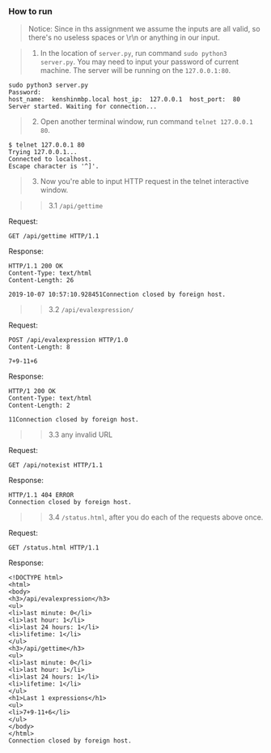 ### How to run

> Notice: Since in ths assignment we assume the inputs are all valid, so there's no useless spaces or \r\n or anything in our input.

>1. In the location of ```server.py```, run command ```sudo python3 server.py```. You may need to input your password of current machine. The server will be running on the ```127.0.0.1:80```.

```
sudo python3 server.py
Password:
host_name:  kenshinmbp.local host_ip:  127.0.0.1  host_port:  80
Server started. Waiting for connection...
```

>2. Open another terminal window, run command ```telnet 127.0.0.1 80```.

```
$ telnet 127.0.0.1 80
Trying 127.0.0.1...
Connected to localhost.
Escape character is '^]'.
```

>3. Now you're able to input HTTP request in the telnet interactive window.

>>3.1 ```/api/gettime```

Request:
```
GET /api/gettime HTTP/1.1

```

Response:
```
HTTP/1.1 200 OK
Content-Type: text/html
Content-Length: 26

2019-10-07 10:57:10.928451Connection closed by foreign host.
```

>>3.2 ```/api/evalexpression/```

Request:
```
POST /api/evalexpression HTTP/1.0
Content-Length: 8

7+9-11+6
```

Response:
```
HTTP/1 200 OK
Content-Type: text/html
Content-Length: 2

11Connection closed by foreign host.
```

>>3.3 any invalid URL

Request:
```
GET /api/notexist HTTP/1.1

```

Response:
```
HTTP/1.1 404 ERROR
Connection closed by foreign host.
```

>>3.4 ```/status.html```, after you do each of the requests above once.

Request:
```
GET /status.html HTTP/1.1

```

Response:
```
<!DOCTYPE html>
<html>
<body>
<h3>/api/evalexpression</h3>
<ul>
<li>last minute: 0</li>
<li>last hour: 1</li>
<li>last 24 hours: 1</li>
<li>lifetime: 1</li>
</ul>
<h3>/api/gettime</h3>
<ul>
<li>last minute: 0</li>
<li>last hour: 1</li>
<li>last 24 hours: 1</li>
<li>lifetime: 1</li>
</ul>
<h1>Last 1 expressions</h1>
<ul>
<li>7+9-11+6</li>
</ul>
</body>
</html>
Connection closed by foreign host.
```
